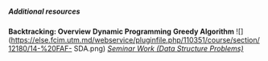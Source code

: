 ##### **Additional resources**
**Backtracking: Overview**
**Dynamic Programming**
**Greedy Algorithm**
![](https://else.fcim.utm.md/webservice/pluginfile.php/110351/course/section/12180/14-%20FAF-
SDA.png)
_[Seminar Work (Data Structure
Problems)](https://else.fcim.utm.md/mod/assign/view.php?id=41995 "Seminar work
\(Data structure problems\)")_
